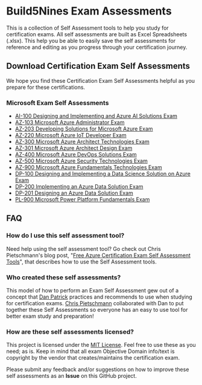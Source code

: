 # Build5Nines Exam Assessments

This is a collection of Self Assessment tools to help you study for certification exams. All self assessments are built as Excel Spreadsheets (.xlsx). This help you be able to easily save the self assessments for reference and editing as you progress through your certification journey.

## Download Certification Exam Self Assessments

We hope you find these Certification Exam Self Assessments helpful as you prepare for these certifications.

### Microsoft Exam Self Assessments

- [AI-100 Designing and Implementing and Azure AI Solutions Exam](Assessments/Exam-Msft-AI-100-Self-Assessment-Build5Nines.xlsx?raw=1)
- [AZ-103 Microsoft Azure Administrator Exam](Assessments/Exam-Msft-AZ-103-Self-Assessment-Build5Nines.xlsx?raw=1)
- [AZ-203 Developing Solutions for Microsoft Azure Exam](Assessments/Exam-Msft-AZ-203-Self-Assessment-Build5Nines.xlsx?raw=1)
- [AZ-220 Microsoft Azure IoT Developer Exam](Assessments/Exam-Msft-AZ-220-Self-Assessment-Build5Nines.xlsx?raw=1)
- [AZ-300 Microsoft Azure Architect Technologies Exam](Assessments/Exam-Msft-AZ-300-Self-Assessment-Build5Nines.xlsx?raw=1)
- [AZ-301 Microsoft Azure Architect Design Exam](Assessments/Exam-Msft-AZ-301-Self-Assessment-Build5Nines.xlsx?raw=1)
- [AZ-400 Microsoft Azure DevOps Solutions Exam](Assessments/Exam-Msft-AZ-400-Self-Assessment-Build5Nines.xlsx?raw=1)
- [AZ-500 Microsoft Azure Security Technologies Exam](Assessments/Exam-Msft-AZ-500-Self-Assessment-Build5Nines.xlsx?raw=1)
- [AZ-900 Microsoft Azure Fundamentals Technologies Exam](Assessments/Exam-Msft-AZ-900-Self-Assessment-Build5Nines.xlsx?raw=1)
- [DP-100 Designing and Implementing a Data Science Solution on Azure Exam](Assessments/Exam-Msft-DP-100-Self-Assessment-Build5Nines.xlsx?raw=1)
- [DP-200 Implementing an Azure Data Solution Exam](Assessments/Exam-Msft-DP-200-Self-Assessment-Build5Nines.xlsx?raw=1)
- [DP-201 Designing an Azure Data Solution Exam](Assessments/Exam-Msft-DP-201-Self-Assessment-Build5Nines.xlsx?raw=1)
- [PL-900 Microsoft Power Platform Fundamentals Exam](Assessments/Exam-Msft-PL-900-Self-Assessment-Build5Nines.xlsx?raw=1)

## FAQ

### How do I use this self assessment tool?

Need help using the self assessment tool? Go check out Chris Pietschmann's blog post, "[Free Azure Certification Exam Self Assessment Tools](https://build5nines.com/free-oss-exam-self-assessment-tool/)", that describes how to use the Self Assessment tools.

### Who created these self assessments?

This model of how to perform an Exam Self Assessment gew out of a concept that [Dan Patrick](https://twitter.com/deltadan) practices and recommends to use when studying for certification exams. [Chris Pietschmann](https://pietschsoft.com) collaborated with Dan to put together these Self Assessments so everyone has an easy to use tool for better exam study and preparation!

### How are these self assessments licensed?

This project is licensed under the [MIT License](https://github.com/Build5Nines/exam-assessments/blob/master/LICENSE). Feel free to use these as you need; as is. Keep in mind that all exam Objective Domain info/text is copyright by the vendor that creates/maintains the certification exam.

Please submit any feedback and/or suggestions on how to improve these self assessments as an **Issue** on this GitHub project.
